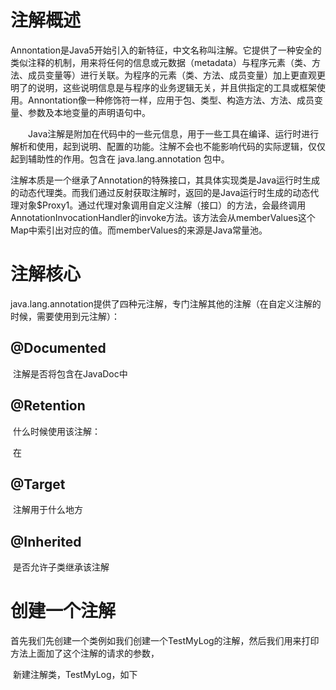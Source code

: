 # 注解概述

​		Annontation是Java5开始引入的新特征，中文名称叫注解。它提供了一种安全的类似注释的机制，用来将任何的信息或元数据（metadata）与程序元素（类、方法、成员变量等）进行关联。为程序的元素（类、方法、成员变量）加上更直观更明了的说明，这些说明信息是与程序的业务逻辑无关，并且供指定的工具或框架使用。Annontation像一种修饰符一样，应用于包、类型、构造方法、方法、成员变量、参数及本地变量的声明语句中。

　　Java注解是附加在代码中的一些元信息，用于一些工具在编译、运行时进行解析和使用，起到说明、配置的功能。注解不会也不能影响代码的实际逻辑，仅仅起到辅助性的作用。包含在 java.lang.annotation 包中。

​		注解本质是一个继承了Annotation的特殊接口，其具体实现类是Java运行时生成的动态代理类。而我们通过反射获取注解时，返回的是Java运行时生成的动态代理对象$Proxy1。通过代理对象调用自定义注解（接口）的方法，会最终调用AnnotationInvocationHandler的invoke方法。该方法会从memberValues这个Map中索引出对应的值。而memberValues的来源是Java常量池。

# 注解核心

java.lang.annotation提供了四种元注解，专门注解其他的注解（在自定义注解的时候，需要使用到元注解）：

## @Documented 

​			注解是否将包含在JavaDoc中

## @Retention 

​			什么时候使用该注解：

​				在

## @Target 

​			注解用于什么地方

## @Inherited

​			是否允许子类继承该注解

# 创建一个注解

​	首先我们先创建一个类例如我们创建一个TestMyLog的注解，然后我们用来打印方法上面加了这个注解的请求的参数，

​	新建注解类，TestMyLog，如下